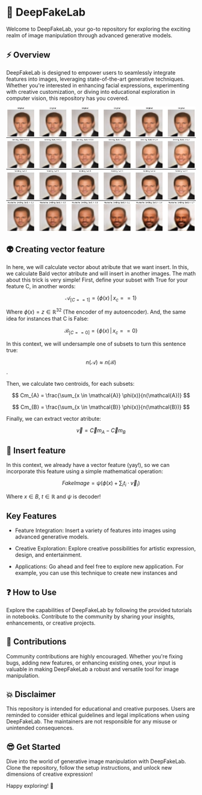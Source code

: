 # 🚀 DeepFakeLab
Welcome to DeepFakeLab, your go-to repository for exploring the exciting realm of image manipulation through advanced generative models.

## ⚡ Overview
DeepFakeLab is designed to empower users to seamlessly integrate features into images, leveraging state-of-the-art generative techniques. Whether you're interested in enhancing facial expressions, experimenting with creative customization, or diving into educational exploration in computer vision, this repository has you covered.

![Generative Demo](images/generative/DeepFakeOverview.png)

## 👽 Creating vector feature

In here, we will calculate vector about atribute that we want insert. In this, we calculate Bald vector atribute and will insert in another images. The math about this trick is very simple! First, define your subset with True for your feature C, in another words: 


$$\mathcal{A}_{[C==1]} = \lbrace \phi(x) \,|\, x_c == 1 \rbrace$$

Where $\phi(x) = z \in \mathbb{R}^{32}$ (The encoder of my autoencoder). And, the same idea for instances that C is False:

$$\mathcal{B}_{[C==0]} = \lbrace \phi(x) \,|\, x_c == 0 \rbrace$$

In this context, we will undersample one of subsets to turn this sentence true:

$$ n(\mathcal{A}) \approx n(\mathcal{B}) $$.

Then, we calculate two centroids, for each subsets: 

$$ Cm_{A} = \frac{\sum_{x \in \mathcal{A}} \phi(x)}{n(\mathcal{A})} $$

$$ Cm_{B} = \frac{\sum_{x \in \mathcal{B}} \phi(x)}{n(\mathcal{B})} $$

Finally, we can extract vector atribute:

$$\vec v = \vec Cm_{A} - \vec Cm_{B}$$

## 🔮 Insert feature

In this context, we already have a vector feature (yay!), so we can incorporate this feature using a simple mathematical operation:

$$FakeImage = \psi(\phi(x) + \sum_{i} t_i \cdot \vec v_i)$$

Where $x \in B$, $t \in \mathbb{R}$ and $\psi$ is decoder!

## Key Features

- Feature Integration: Insert a variety of features into images using advanced generative models.

- Creative Exploration: Explore creative possibilities for artistic expression, design, and entertainment.

- Applications: Go ahead and feel free to explore new application. For example, you can use this technique to create new instances and 


## ❓ How to Use

Explore the capabilities of DeepFakeLab by following the provided tutorials in notebooks. Contribute to the community by sharing your insights, enhancements, or creative projects.

## 🌟 Contributions

Community contributions are highly encouraged. Whether you're fixing bugs, adding new features, or enhancing existing ones, your input is valuable in making DeepFakeLab a robust and versatile tool for image manipulation.

## 💥 Disclaimer

This repository is intended for educational and creative purposes. Users are reminded to consider ethical guidelines and legal implications when using DeepFakeLab. The maintainers are not responsible for any misuse or unintended consequences. 

## 😎 Get Started
Dive into the world of generative image manipulation with DeepFakeLab. Clone the repository, follow the setup instructions, and unlock new dimensions of creative expression!

Happy exploring! 🚀
